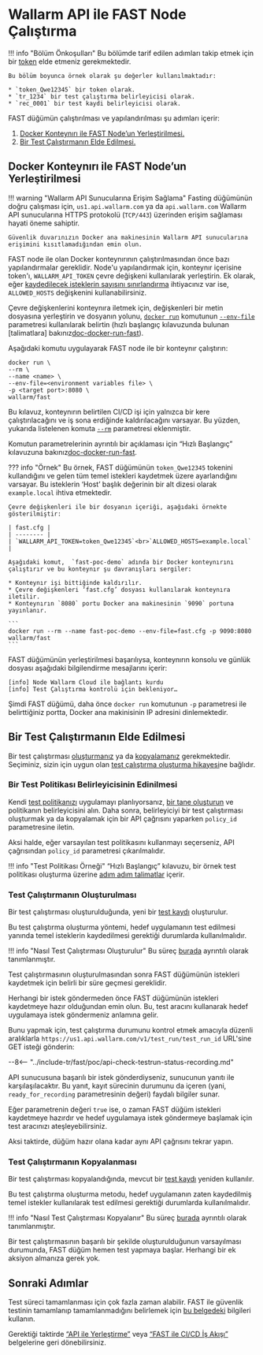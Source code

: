 [anchor-node]:                      #docker-container-ile-fast-node-un-yerlestirilmesi
[anchor-testrun]:                   #test-calistirmanin-elde-edilmesi
[anchor-testrun-creation]:          #test-calistirmanin-olusturulmasi
[anchor-testrun-copying]:           #test-calistirmanin-kopyalanması

[doc-limit-requests]:               ../operations/env-variables.md#kaydedilecek-isteklerin-sayisini-sinirlama
[doc-get-token]:                    prerequisites.md#anchor-token
[doc-testpolicy]:                   ../operations/internals.md#fast-test-politikasi
[doc-inactivity-timeout]:           ../operations/internals.md#test-calistirma
[doc-allowed-hosts-example]:        ../qsg/deployment.md#3-gerekli-cevre-degiskenlerini-iceren-bir-dosya-hazirlama
[doc-testpolicy-creation-example]:  ../qsg/test-preparation.md#2-xss-acikliklarina-yonelik-bir-test-politikasi-olusturma
[doc-docker-run-fast]:              ../qsg/deployment.md#4-fast-node-docker-container-inin-yerlestirilmesi
[doc-state-description]:            ../operations/check-testrun-status.md
[doc-testing-scenarios]:            ../operations/internals.md#test-calistirma
[doc-testrecord]:                   ../operations/internals.md#test-kaydi
[doc-create-testrun]:               ../operations/create-testrun.md
[doc-copy-testrun]:                 ../operations/copy-testrun.md
[doc-waiting-for-tests]:            waiting-for-tests.md

[link-wl-portal-new-policy]:        https://us1.my.wallarm.com/testing/policies/new#genel

[link-docker-envfile]:              https://docs.docker.com/engine/reference/commandline/run/#set-environment-variables--e---env---env-file
[link-docker-run]:                  https://docs.docker.com/engine/reference/commandline/run/
[link-docker-rm]:                   https://docs.docker.com/engine/reference/run/#temizle---rm

[doc-integration-overview]:         integration-overview.md
[doc-integration-overview-api]:     integration-overview-api.md


#   Wallarm API ile FAST Node Çalıştırma

!!! info "Bölüm Önkoşulları"
    Bu bölümde tarif edilen adımları takip etmek için bir [token][doc-get-token] elde etmeniz gerekmektedir.
    
    Bu bölüm boyunca örnek olarak şu değerler kullanılmaktadır:
    
    * `token_Qwe12345` bir token olarak.
    * `tr_1234` bir test çalıştırma belirleyicisi olarak.
    * `rec_0001` bir test kaydi belirleyicisi olarak.

FAST düğümün çalıştırılması ve yapılandırılması şu adımları içerir:
1. [Docker Konteynırı ile FAST Node’un Yerleştirilmesi.][anchor-node]
2. [Bir Test Çalıştırmanın Elde Edilmesi.][anchor-testrun]

## Docker Konteynırı ile FAST Node’un Yerleştirilmesi

!!! warning "Wallarm API Sunucularına Erişim Sağlama"
    Fasting düğümünün doğru çalışması için, `us1.api.wallarm.com` ya da `api.wallarm.com` Wallarm API sunucularına HTTPS protokolü (`TCP/443`) üzerinden erişim sağlaması hayati öneme sahiptir.
    
    Güvenlik duvarınızın Docker ana makinesinin Wallarm API sunucularına erişimini kısıtlamadığından emin olun.

FAST node ile olan Docker konteynırının çalıştırılmasından önce bazı yapılandırmalar gereklidir. Node'u yapılandırmak için, konteynır içerisine token'ı, `WALLARM_API_TOKEN` çevre değişkeni kullanılarak yerleştirin. Ek olarak, eğer [kaydedilecek isteklerin sayısını sınırlandırma][doc-limit-requests] ihtiyacınız var ise, `ALLOWED_HOSTS` değişkenini kullanabilirsiniz.

Çevre değişkenlerini konteynıra iletmek için, değişkenleri bir metin dosyasına yerleştirin ve dosyanın yolunu, [`docker run`][link-docker-run] komutunun [`--env-file`][link-docker-envfile] parametresi kullanılarak belirtin (hızlı başlangıç kılavuzunda bulunan [talimatlara] bakınız[doc-docker-run-fast]).

Aşağıdaki komutu uygulayarak FAST node ile bir konteynır çalıştırın:

```
docker run \ 
--rm \
--name <name> \
--env-file=<environment variables file> \
-p <target port>:8080 \
wallarm/fast 
```

Bu kılavuz, konteynırın belirtilen CI/CD işi için yalnızca bir kere çalıştırılacağını ve iş sona erdiğinde kaldırılacağını varsayar. Bu yüzden, yukarıda listelenen komuta [`--rm`][link-docker-rm] parametresi eklenmiştir.

Komutun parametrelerinin ayrıntılı bir açıklaması için “Hızlı Başlangıç” kılavuzuna bakınız[doc-docker-run-fast].

??? info "Örnek"
    Bu örnek, FAST düğümünün `token_Qwe12345` tokenini kullandığını ve gelen tüm temel istekleri kaydetmek üzere ayarlandığını varsayar. Bu isteklerin ‘Host’ başlık değerinin bir alt dizesi olarak `example.local` ihtiva etmektedir.  

    Çevre değişkenleri ile bir dosyanın içeriği, aşağıdaki örnekte gösterilmiştir:

    | fast.cfg |
    | -------- |
    | `WALLARM_API_TOKEN=token_Qwe12345`<br>`ALLOWED_HOSTS=example.local` |

    Aşağıdaki komut,  `fast-poc-demo` adında bir Docker konteynırını çalıştırır ve bu konteynır şu davranışları sergiler:
    
    * Konteynır işi bittiğinde kaldırılır.
    * Çevre değişkenleri ‘fast.cfg’ dosyası kullanılarak konteynıra iletilir. 
    * Konteynırın `8080` portu Docker ana makinesinin `9090` portuna yayınlanır.

    ```
    docker run --rm --name fast-poc-demo --env-file=fast.cfg -p 9090:8080  wallarm/fast
    ```

FAST düğümünün yerleştirilmesi başarılıysa, konteynırın konsolu ve günlük dosyası aşağıdaki bilgilendirme mesajlarını içerir:

```
[info] Node Wallarm Cloud ile bağlantı kurdu
[info] Test Çalıştırma kontrolü için bekleniyor…
```

Şimdi FAST düğümü, daha önce `docker run` komutunun `-p` parametresi ile belirttiğiniz portta, Docker ana makinisinin IP adresini dinlemektedir.

##  Bir Test Çalıştırmanın Elde Edilmesi

Bir test çalıştırması [oluşturmanız][anchor-testrun-creation] ya da [kopyalamanız][anchor-testrun-copying] gerekmektedir. Seçiminiz, sizin için uygun olan [test çalıştırma oluşturma hikayesi][doc-testing-scenarios]ne bağlıdır.

### Bir Test Politikası Belirleyicisinin Edinilmesi

Kendi [test politikanızı][doc-testpolicy] uygulamayı planlıyorsanız, [bir tane oluşturun][link-wl-portal-new-policy] ve politikanın belirleyicisini alın. Daha sonra, belirleyiciyi bir test çalıştırması oluşturmak ya da kopyalamak için bir API çağrısını yaparken `policy_id` parametresine iletin. 

Aksi halde, eğer varsayılan test politikasını kullanmayı seçerseniz, API çağrısından `policy_id` parametresi çıkarılmalıdır.

!!! info "Test Politikası Örneği"
    “Hızlı Başlangıç” kılavuzu, bir örnek test politikası oluşturma üzerine [adım adım talimatlar][doc-testpolicy-creation-example] içerir.

###  Test Çalıştırmanın Oluşturulması

Bir test çalıştırması oluşturulduğunda, yeni bir [test kaydı][doc-testrecord] oluşturulur.

Bu test çalıştırma oluşturma yöntemi, hedef uygulamanın test edilmesi yanında temel isteklerin kaydedilmesi gerektiği durumlarda kullanılmalıdır.

!!! info "Nasıl Test Çalıştırması Oluşturulur"
    Bu süreç [burada][doc-create-testrun] ayrıntılı olarak tanımlanmıştır.

Test çalıştırmasının oluşturulmasından sonra FAST düğümünün istekleri kaydetmek için belirli bir süre geçmesi gereklidir.

Herhangi bir istek göndermeden önce FAST düğümünün istekleri kaydetmeye hazır olduğundan emin olun. Bu, test aracını kullanarak hedef uygulamaya istek göndermeniz anlamına gelir.

Bunu yapmak için, test çalıştırma durumunu kontrol etmek amacıyla düzenli aralıklarla `https://us1.api.wallarm.com/v1/test_run/test_run_id` URL'sine GET isteği gönderin:

--8<-- "../include-tr/fast/poc/api-check-testrun-status-recording.md"

API sunucusuna başarılı bir istek gönderdiyseniz, sunucunun yanıtı ile karşılaşılacaktır. Bu yanıt, kayıt sürecinin durumunu da içeren (yani, `ready_for_recording` parametresinin değeri) faydalı bilgiler sunar.

Eğer parametrenin değeri `true` ise, o zaman FAST düğüm istekleri kaydetmeye hazırdır ve hedef uygulamaya istek göndermeye başlamak için test aracınızı ateşleyebilirsiniz.

Aksi taktirde, düğüm hazır olana kadar aynı API çağrısını tekrar yapın.

### Test Çalıştırmanın Kopyalanması

Bir test çalıştırması kopyalandığında, mevcut bir [test kaydı][doc-testrecord] yeniden kullanılır.

Bu test çalıştırma oluşturma metodu, hedef uygulamanın zaten kaydedilmiş temel istekler kullanılarak test edilmesi gerektiği durumlarda kullanılmalıdır.

!!! info "Nasıl Test Çalıştırması Kopyalanır"
    Bu süreç [burada][doc-copy-testrun] ayrıntılı olarak tanımlanmıştır.

Bir test çalıştırmasının başarılı bir şekilde oluşturulduğunun varsayılması durumunda, FAST düğüm hemen test yapmaya başlar. Herhangi bir ek aksiyon almanıza gerek yok.

## Sonraki Adımlar

Test süreci tamamlanması için çok fazla zaman alabilir. FAST ile güvenlik testinin tamamlanıp tamamlanmadığını belirlemek için [bu belgedeki][doc-waiting-for-tests] bilgileri kullanın.

Gerektiği taktirde [“API ile Yerleştirme”][doc-integration-overview-api] veya [“FAST ile CI/CD İş Akışı”][doc-integration-overview] belgelerine geri dönebilirsiniz. 